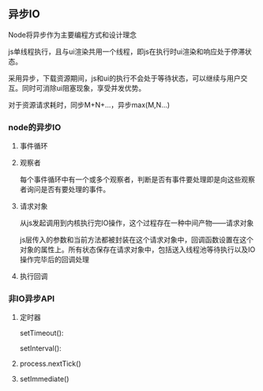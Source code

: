 ## 异步IO

Node将异步作为主要编程方式和设计理念

js单线程执行，且与ui渲染共用一个线程，即js在执行时ui渲染和响应处于停滞状态。

采用异步，下载资源期间，js和ui的执行不会处于等待状态，可以继续与用户交互。同时可消除ui阻塞现象，享受并发优势。

对于资源请求耗时，同步M+N+...，异步max(M,N...)

### node的异步IO

1. 事件循环

2. 观察者
    
    每个事件循环中有一个或多个观察者，判断是否有事件要处理即是向这些观察者询问是否有要处理的事件。

3. 请求对象
    
    从js发起调用到内核执行完IO操作，这个过程存在一种中间产物——请求对象

    js层传入的参数和当前方法都被封装在这个请求对象中，回调函数设置在这个对象的属性上。所有状态保存在请求对象中，包括送入线程池等待执行以及IO操作完毕后的回调处理

4. 执行回调

### 非IO异步API

1. 定时器

    setTimeout():

    setInterval():

2. process.nextTick()

3. setImmediate()